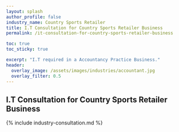```yaml
---
layout: splash 
author_profile: false 
industry_name: Country Sports Retailer
title: I.T Consultation for Country Sports Retailer Business
permalink: /it-consultation-for-country-sports-retailer-business

toc: true
toc_sticky: true

excerpt: "I.T required in a Accountancy Practice Business."
header:
  overlay_image: /assets/images/industries/accountant.jpg
  overlay_filter: 0.5 
---
```


## I.T Consultation for Country Sports Retailer Business

{% include industry-consultation.md %}
